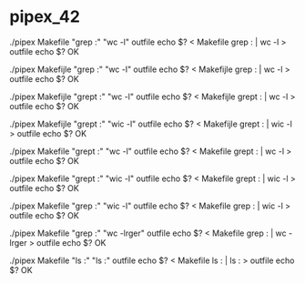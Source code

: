 # pipex_42

./pipex Makefile "grep :" "wc -l" outfile
echo $?
< Makefile grep : | wc -l > outfile
echo $?
OK

./pipex Makefijle "grep :" "wc -l" outfile
echo $?
< Makefijle grep : | wc -l > outfile
echo $?
OK

./pipex Makefijle "grept :" "wc -l" outfile
echo $?
< Makefijle grept : | wc -l > outfile
echo $?
OK

./pipex Makefijle "grept :" "wic -l" outfile
echo $?
< Makefijle grept : | wic -l > outfile
echo $?
OK

./pipex Makefile "grept :" "wc -l" outfile
echo $?
< Makefile grept : | wc -l > outfile
echo $?
OK

./pipex Makefile "grept :" "wic -l" outfile
echo $?
< Makefile grept : | wic -l > outfile
echo $?
OK

./pipex Makefile "grep :" "wic -l" outfile
echo $?
< Makefile grep : | wic -l > outfile
echo $?
OK

./pipex Makefile "grep :" "wc -lrger" outfile
echo $?
< Makefile grep : | wc -lrger > outfile
echo $?
OK

./pipex Makefile "ls :" "ls :" outfile
echo $?
< Makefile ls : | ls : > outfile
echo $?
OK